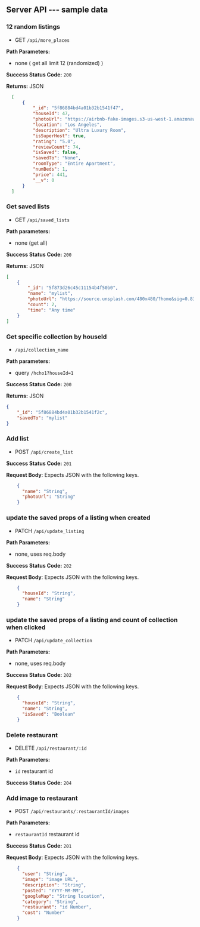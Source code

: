 ## Server API --- sample data

### 12 random listings
  * GET `/api/more_places`

**Path Parameters:**
  * none ( get all limit 12 (randomized) )

**Success Status Code:** `200`

**Returns:** JSON

```json (12 objects, reduced to 1 to save space)
  [
      {
          "_id": "5f86884bd4a01b32b1541f47",
          "houseId": 47,
          "photoUrl": "https://airbnb-fake-images.s3-us-west-1.amazonaws.com/img-48.jpg",
          "location": "Los Angeles",
          "description": "Ultra Luxury Room",
          "isSuperHost": true,
          "rating": "5.0",
          "reviewCount": 74,
          "isSaved": false,
          "savedTo": "None",
          "roomType": "Entire Apartment",
          "numBeds": 1,
          "price": 441,
          "__v": 0
      }
  ]
```



### Get saved lists
  * GET `/api/saved_lists`

**Path parameters:**
  * none (get all)

**Success Status Code:** `200`

**Returns:** JSON

```json (list of list objects)
[
    {
        "_id": "5f873d26c45c11154b4f50b0",
        "name": "mylist",
        "photoUrl": "https://source.unsplash.com/480x480/?home&sig=0.8394293199360257",
        "count": 2,
        "time": "Any time"
    }
]
```


### Get specific collection by houseId
  * `/api/collection_name`

**Path parameters:**
  * query `/hcho1?houseId=1`

**Success Status Code:** `200`

**Returns:** JSON

```json (object with info)
{
    "_id": "5f86884bd4a01b32b1541f2c",
    "savedTo": "mylist"
}
```



### Add list
  * POST `/api/create_list`

**Success Status Code:** `201`

**Request Body**: Expects JSON with the following keys.

```json
    {
      "name": "String",
      "photoUrl": "String"
    }
```


### update the saved props of a listing when created
  * PATCH `/api/update_listing`

**Path Parameters:**
  * none, uses req.body

**Success Status Code:** `202`

**Request Body**: Expects JSON with the following keys.

```json
    {
      "houseId": "String",
      "name": "String"
    }
```


### update the saved props of a listing and count of collection when clicked
  * PATCH `/api/update_collection`

**Path Parameters:**
  * none, uses req.body

**Success Status Code:** `202`

**Request Body**: Expects JSON with the following keys.

```json
    {
      "houseId": "String",
      "name": "String",
      "isSaved": "Boolean"
    }
```




### Delete restaurant
  * DELETE `/api/restaurant/:id`

**Path Parameters:**
  * `id` restaurant id

**Success Status Code:** `204`

### Add image to restaurant
  * POST `/api/restaurants/:restaurantId/images`

**Path Parameters:**

  * `restaurantId` restaurant id

**Success Status Code:** `201`

**Request Body**: Expects JSON with the following keys.

```json
    {
      "user": "String",
      "image": "image URL",
      "description": "String",
      "posted": "YYYY-MM-MM",
      "googleMap": "String location",
      "category": "String",
      "restaurant": "id Number",
      "cost": "Number"
    }
```